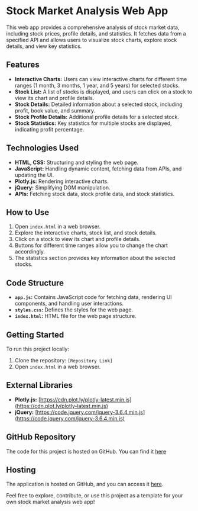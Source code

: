 # Stock Market Analysis Web App

This web app provides a comprehensive analysis of stock market data, including stock prices, profile details, and statistics. It fetches data from a specified API and allows users to visualize stock charts, explore stock details, and view key statistics.

## Features

- **Interactive Charts:** Users can view interactive charts for different time ranges (1 month, 3 months, 1 year, and 5 years) for selected stocks.
- **Stock List:** A list of stocks is displayed, and users can click on a stock to view its chart and profile details.
- **Stock Details:** Detailed information about a selected stock, including profit, book value, and summary.
- **Stock Profile Details:** Additional profile details for a selected stock.
- **Stock Statistics:** Key statistics for multiple stocks are displayed, indicating profit percentage.

## Technologies Used

- **HTML, CSS:** Structuring and styling the web page.
- **JavaScript:** Handling dynamic content, fetching data from APIs, and updating the UI.
- **Plotly.js:** Rendering interactive charts.
- **jQuery:** Simplifying DOM manipulation.
- **APIs:** Fetching stock data, stock profile data, and stock statistics.

## How to Use

1. Open `index.html` in a web browser.
2. Explore the interactive charts, stock list, and stock details.
3. Click on a stock to view its chart and profile details.
4. Buttons for different time ranges allow you to change the chart accordingly.
5. The statistics section provides key information about the selected stocks.

## Code Structure

- **`app.js`:** Contains JavaScript code for fetching data, rendering UI components, and handling user interactions.
- **`styles.css`:** Defines the styles for the web page.
- **`index.html`:** HTML file for the web page structure.

## Getting Started

To run this project locally:

1. Clone the repository: `[Repository Link]`
2. Open `index.html` in a web browser.

## External Libraries

- **Plotly.js:** [https://cdn.plot.ly/plotly-latest.min.js](https://cdn.plot.ly/plotly-latest.min.js)
- **jQuery:** [https://code.jquery.com/jquery-3.6.4.min.js](https://code.jquery.com/jquery-3.6.4.min.js)

## GitHub Repository

The code for this project is hosted on GitHub. You can find it [here](https://github.com/Ananthuak16/Stock-Market-Analysis.git)


## Hosting

The application is hosted on GitHub, and you can access it [here](https://ananthuak16.github.io/Stock-Market-Analysis/).

Feel free to explore, contribute, or use this project as a template for your own stock market analysis web app!
